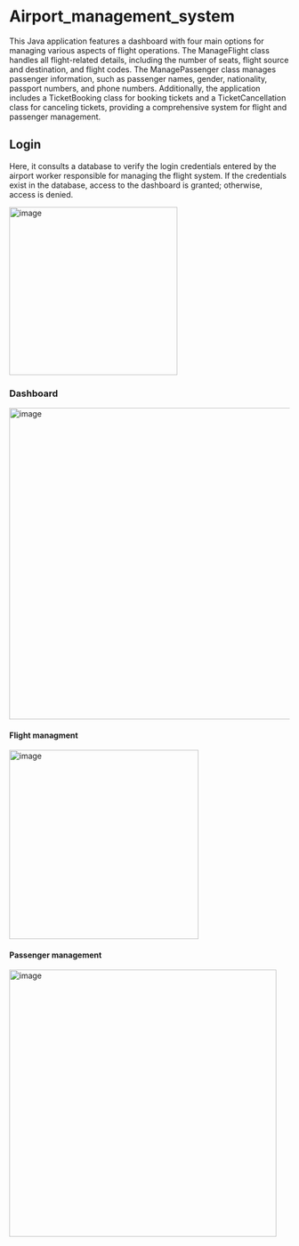 # Airport_management_system
This Java application features a dashboard with four main options for managing various aspects of flight operations. The ManageFlight class handles all flight-related details, including the number of seats, flight source and destination, and flight codes. The ManagePassenger class manages passenger information, such as passenger names, gender, nationality, passport numbers, and phone numbers. Additionally, the application includes a TicketBooking class for booking tickets and a TicketCancellation class for canceling tickets, providing a comprehensive system for flight and passenger management.
## Login 
Here, it consults a database to verify the login credentials entered by the airport worker responsible for managing the flight system. If the credentials exist in the database, access to the dashboard is granted; otherwise, access is denied.

<img width="302" alt="image" src="https://github.com/icobeen/Java_flight_management/assets/153369256/79ccc16f-16a6-45e2-bcc3-7449f2e10bd7">


### Dashboard 
<img width="560" alt="image" src="https://github.com/icobeen/Java_flight_management/assets/153369256/7efd9bf2-aff9-464d-913f-4db1c3d593e4">

#### Flight managment
<img width="340" alt="image" src="https://github.com/icobeen/Java_flight_management/assets/153369256/c3ae78e8-6757-4f3f-b310-ed68a439768a">

#### Passenger management 
<img width="480" alt="image" src="https://github.com/icobeen/Java_flight_management/assets/153369256/423331b9-10d8-4e77-9b21-e40d9dee02b5">




